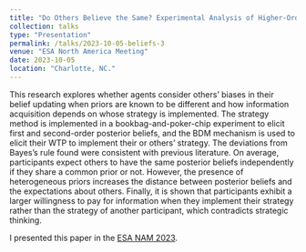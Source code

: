 ```yaml
---
title: "Do Others Believe the Same? Experimental Analysis of Higher-Order Learning and WTP for Information"
collection: talks
type: "Presentation"
permalink: /talks/2023-10-05-beliefs-3
venue: "ESA North America Meeting"
date: 2023-10-05
location: "Charlotte, NC."
---
```


This research explores whether agents consider others’ biases in their belief updating when priors are known to be different and how information acquisition depends on whose strategy is implemented. The strategy method is implemented in a bookbag-and-poker-chip experiment to elicit first and second-order posterior beliefs, and the BDM mechanism is used to elicit their WTP to implement their or others’ strategy. The deviations from Bayes’s rule found were consistent with previous literature. On average, participants expect others to have the same posterior beliefs independently if they share a common prior or not. However, the presence of heterogeneous priors increases the distance between posterior beliefs and the expectations about others. Finally, it is shown that participants exhibit a larger willingness to pay for information when they implement their strategy rather than the strategy of another participant, which contradicts strategic thinking.

I presented this paper in the [ESA NAM 2023](https://sites.google.com/uncc.edu/esa-charlotte-2023/program_1?authuser=0).
